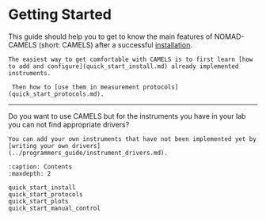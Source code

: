 # Getting Started
This guide should help you to get to know the main features of NOMAD-CAMELS (short: CAMELS) after a successful [installation](../installation/installation.md).

```{tip}
The easiest way to get comfortable with CAMELS is to first learn [how to add and configure](quick_start_install.md) already implemented instruments.
```

```{tip}
 Then how to [use them in measurement protocols](quick_start_protocols.md). 
```

---

Do you want to use CAMELS but for the instruments you have in your lab you can not find appropriate drivers?

```{tip}
You can add your own instruments that have not been implemented yet by [writing your own drivers](../programmers_guide/instrument_drivers.md).
```

```{toctree}
:caption: Contents
:maxdepth: 2

quick_start_install
quick_start_protocols
quick_start_plots
quick_start_manual_control
```
